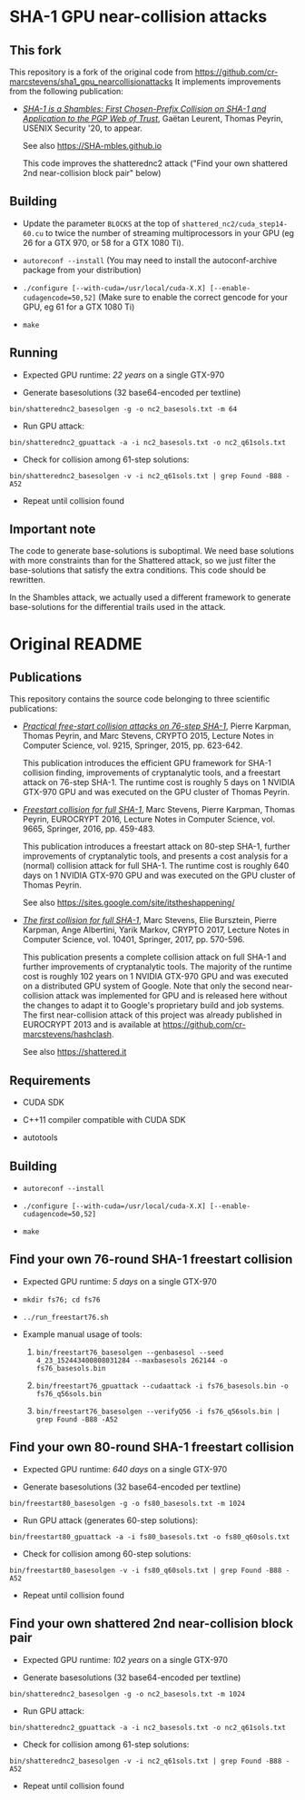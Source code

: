 # SHA-1 GPU near-collision attacks

## This fork

This repository is a fork of the original code from https://github.com/cr-marcstevens/sha1_gpu_nearcollisionattacks
It implements improvements from the following publication:

- [*SHA-1 is a Shambles: First Chosen-Prefix Collision on SHA-1 and Application to the PGP Web of Trust*](https://eprint.iacr.org/2020/014.pdf), Gaëtan Leurent, Thomas Peyrin, USENIX Security '20, to appear.

  See also https://SHA-mbles.github.io

  This code improves the shatterednc2 attack ("Find your own shattered 2nd near-collision block pair" below)

## Building

 - Update the parameter `BLOCKS` at the top of `shattered_nc2/cuda_step14-60.cu` to twice the number of streaming multiprocessors in your GPU (eg 26 for a GTX 970, or 58 for a GTX 1080 Ti).

 - `autoreconf --install`
   (You may need to install the autoconf-archive package from your distribution)

 - `./configure [--with-cuda=/usr/local/cuda-X.X] [--enable-cudagencode=50,52]`
   (Make sure to enable the correct gencode for your GPU, eg 61 for a GTX 1080 Ti)

 - `make`

## Running

 - Expected GPU runtime: *22 years* on a single GTX-970

 - Generate basesolutions (32 base64-encoded per textline)

 `bin/shatterednc2_basesolgen -g -o nc2_basesols.txt -m 64`

 - Run GPU attack:

 `bin/shatterednc2_gpuattack -a -i nc2_basesols.txt -o nc2_q61sols.txt`

 - Check for collision among 61-step solutions:
 
 `bin/shatterednc2_basesolgen -v -i nc2_q61sols.txt | grep Found -B88 -A52`

- Repeat until collision found

## Important note

The code to generate base-solutions is suboptimal.  We need base
solutions with more constraints than for the Shattered attack, so we
just filter the base-solutions that satisfy the extra conditions.  This code should be rewritten.

In the Shambles attack, we actually used a different framework to
generate base-solutions for the differential trails used in the
attack.


# Original README

## Publications

This repository contains the source code belonging to three scientific publications:

- [*Practical free-start collision attacks on 76-step SHA-1*](https://eprint.iacr.org/2015/530), Pierre Karpman, Thomas Peyrin, and Marc Stevens, CRYPTO 2015, Lecture Notes in Computer Science, vol. 9215, Springer, 2015, pp. 623-642.

  This publication introduces the efficient GPU framework for SHA-1 collision finding, improvements of cryptanalytic tools, and a freestart attack on 76-step SHA-1. The runtime cost is roughly 5 days on 1 NVIDIA GTX-970 GPU and was executed on the GPU cluster of Thomas Peyrin.

- [*Freestart collision for full SHA-1*](https://eprint.iacr.org/2015/967), Marc Stevens, Pierre Karpman, Thomas Peyrin, EUROCRYPT 2016, Lecture Notes in Computer Science, vol. 9665, Springer, 2016, pp. 459-483.

  This publication introduces a freestart attack on 80-step SHA-1, further improvements of cryptanalytic tools, and presents a cost analysis for a (normal) collision attack for full SHA-1. The runtime cost is roughly 640 days on 1 NVIDIA GTX-970 GPU and was executed on the GPU cluster of Thomas Peyrin.
  
  See also https://sites.google.com/site/itstheshappening/

- [*The first collision for full SHA-1*](https://eprint.iacr.org/2017/190), Marc Stevens, Elie Bursztein, Pierre Karpman, Ange Albertini, Yarik Markov, CRYPTO 2017, Lecture Notes in Computer Science, vol. 10401, Springer, 2017, pp. 570-596.

  This publication presents a complete collision attack on full SHA-1 and further improvements of cryptanalytic tools. The majority of the runtime cost is roughly 102 years on 1 NVIDIA GTX-970 GPU and was executed on a distributed GPU system of Google. 
  Note that only the second near-collision attack was implemented for GPU and is released here without the changes to adapt it to Google's proprietary build and job systems. 
  The first near-collision attack of this project was already published in EUROCRYPT 2013 and is available at https://github.com/cr-marcstevens/hashclash.

  See also https://shattered.it


## Requirements

 - CUDA SDK

 - C++11 compiler compatible with CUDA SDK

 - autotools

## Building

 - `autoreconf --install`

 - `./configure [--with-cuda=/usr/local/cuda-X.X] [--enable-cudagencode=50,52]`

 - `make`

## Find your own 76-round SHA-1 freestart collision

 - Expected GPU runtime: *5 days* on a single GTX-970

 - `mkdir fs76; cd fs76`

 - `../run_freestart76.sh`

 - Example manual usage of tools:
 
   1. `bin/freestart76_basesolgen --genbasesol --seed 4_23_152443400808031284 --maxbasesols 262144 -o fs76_basesols.bin`
   
   2. `bin/freestart76_gpuattack --cudaattack -i fs76_basesols.bin -o fs76_q56sols.bin`
   
   3. `bin/freestart76_basesolgen --verifyQ56 -i fs76_q56sols.bin | grep Found -B88 -A52`

## Find your own 80-round SHA-1 freestart collision

 - Expected GPU runtime: *640 days* on a single GTX-970

 - Generate basesolutions (32 base64-encoded per textline)

 `bin/freestart80_basesolgen -g -o fs80_basesols.txt -m 1024`

 - Run GPU attack (generates 60-step solutions):

 `bin/freestart80_gpuattack -a -i fs80_basesols.txt -o fs80_q60sols.txt`
 
 - Check for collision among 60-step solutions:
 
 `bin/freestart80_basesolgen -v -i fs80_q60sols.txt | grep Found -B88 -A52`

- Repeat until collision found

## Find your own shattered 2nd near-collision block pair

 - Expected GPU runtime: *102 years* on a single GTX-970

 - Generate basesolutions (32 base64-encoded per textline)

 `bin/shatterednc2_basesolgen -g -o nc2_basesols.txt -m 1024`

 - Run GPU attack:

 `bin/shatterednc2_gpuattack -a -i nc2_basesols.txt -o nc2_q61sols.txt`

 - Check for collision among 61-step solutions:
 
 `bin/shatterednc2_basesolgen -v -i nc2_q61sols.txt | grep Found -B88 -A52`

- Repeat until collision found
